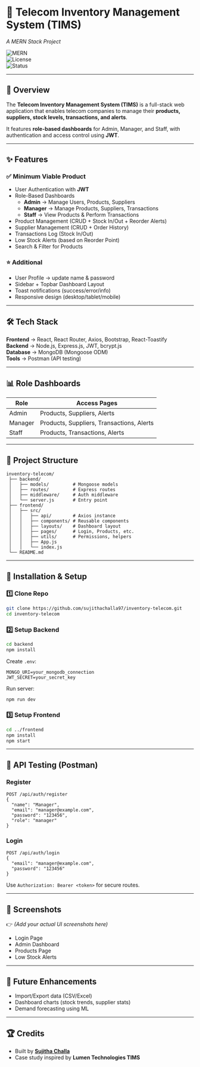 # 📘 Telecom Inventory Management System (TIMS)  
*A MERN Stack Project*  

![MERN](https://img.shields.io/badge/MERN-Fullstack-blue?logo=mongodb&logoColor=green)  
![License](https://img.shields.io/badge/license-MIT-green)  
![Status](https://img.shields.io/badge/status-Completed-success)  

---

## 📖 Overview
The **Telecom Inventory Management System (TIMS)** is a full-stack web application that enables telecom companies to manage their **products, suppliers, stock levels, transactions, and alerts**.  

It features **role-based dashboards** for Admin, Manager, and Staff, with authentication and access control using **JWT**.  

---

## ✨ Features

### ✅ Minimum Viable Product
- User Authentication with **JWT**  
- Role-Based Dashboards  
  - **Admin** → Manage Users, Products, Suppliers  
  - **Manager** → Manage Products, Suppliers, Transactions  
  - **Staff** → View Products & Perform Transactions  
- Product Management (CRUD + Stock In/Out + Reorder Alerts)  
- Supplier Management (CRUD + Order History)  
- Transactions Log (Stock In/Out)  
- Low Stock Alerts (based on Reorder Point)  
- Search & Filter for Products  

### ⭐ Additional
- User Profile → update name & password  
- Sidebar + Topbar Dashboard Layout  
- Toast notifications (success/error/info)  
- Responsive design (desktop/tablet/mobile)  

---

## 🛠 Tech Stack
**Frontend** → React, React Router, Axios, Bootstrap, React-Toastify  
**Backend** → Node.js, Express.js, JWT, bcrypt.js  
**Database** → MongoDB (Mongoose ODM)  
**Tools** → Postman (API testing)  

---

## 📊 Role Dashboards

| Role   | Access Pages                                |
|--------|---------------------------------------------|
| Admin  | Products, Suppliers, Alerts                 |
| Manager| Products, Suppliers, Transactions, Alerts   |
| Staff  | Products, Transactions, Alerts              |

---

## 📂 Project Structure
```
inventory-telecom/
 ├── backend/
 │   ├── models/         # Mongoose models
 │   ├── routes/         # Express routes
 │   ├── middleware/     # Auth middleware
 │   └── server.js       # Entry point
 ├── frontend/
 │   ├── src/
 │   │   ├── api/        # Axios instance
 │   │   ├── components/ # Reusable components
 │   │   ├── layouts/    # Dashboard layout
 │   │   ├── pages/      # Login, Products, etc.
 │   │   ├── utils/      # Permissions, helpers
 │   │   ├── App.js
 │   │   └── index.js
 └── README.md
```

---

## 🚀 Installation & Setup

### 1️⃣ Clone Repo
```bash
git clone https://github.com/sujithachalla97/inventory-telecom.git
cd inventory-telecom
```

### 2️⃣ Setup Backend
```bash
cd backend
npm install
```
Create `.env`:
```
MONGO_URI=your_mongodb_connection
JWT_SECRET=your_secret_key
```
Run server:
```bash
npm run dev
```

### 3️⃣ Setup Frontend
```bash
cd ../frontend
npm install
npm start
```

---

## 🔑 API Testing (Postman)

### Register
```
POST /api/auth/register
{
  "name": "Manager",
  "email": "manager@example.com",
  "password": "123456",
  "role": "manager"
}
```

### Login
```
POST /api/auth/login
{
  "email": "manager@example.com",
  "password": "123456"
}
```

Use `Authorization: Bearer <token>` for secure routes.  

---

## 📸 Screenshots
👉 *(Add your actual UI screenshots here)*  
- Login Page  
- Admin Dashboard  
- Products Page  
- Low Stock Alerts  

---

## 📌 Future Enhancements
- Import/Export data (CSV/Excel)  
- Dashboard charts (stock trends, supplier stats)  
- Demand forecasting using ML  

---

## 🏆 Credits
- Built by **[Sujitha Challa](https://github.com/sujithachalla97)**  
- Case study inspired by **Lumen Technologies TIMS**  
